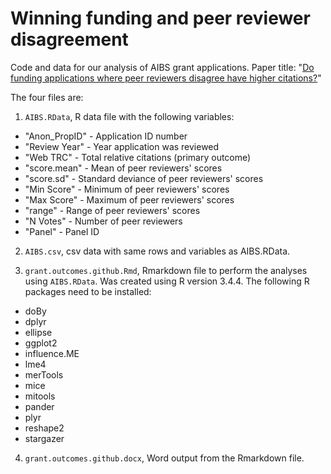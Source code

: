 # Winning funding and peer reviewer disagreement
Code and data for our analysis of AIBS grant applications. Paper title: "[Do funding applications where peer reviewers disagree
have higher citations?](https://f1000research.com/articles/7-1030/v1)"

The four files are:
1. `AIBS.RData`, R data file with the following variables:
* "Anon_PropID" - Application ID number
* "Review Year" - Year application was reviewed
* "Web TRC" - Total relative citations (primary outcome)
* "score.mean" - Mean of peer reviewers' scores
* "score.sd" - Standard deviance of peer reviewers' scores
* "Min Score" - Minimum of peer reviewers' scores  
* "Max Score" - Maximum of peer reviewers' scores
* "range" - Range of peer reviewers' scores
* "N Votes" - Number of peer reviewers
* "Panel" - Panel ID

2. `AIBS.csv`, csv data with same rows and variables as AIBS.RData.

3. `grant.outcomes.github.Rmd`, Rmarkdown file to perform the analyses using `AIBS.RData`. Was created using R version 3.4.4. The following R packages need to be installed:
* doBy
* dplyr
* ellipse 
* ggplot2
* influence.ME
* lme4
* merTools
* mice 
* mitools 
* pander
* plyr
* reshape2
* stargazer 

4. `grant.outcomes.github.docx`, Word output from the Rmarkdown file.
